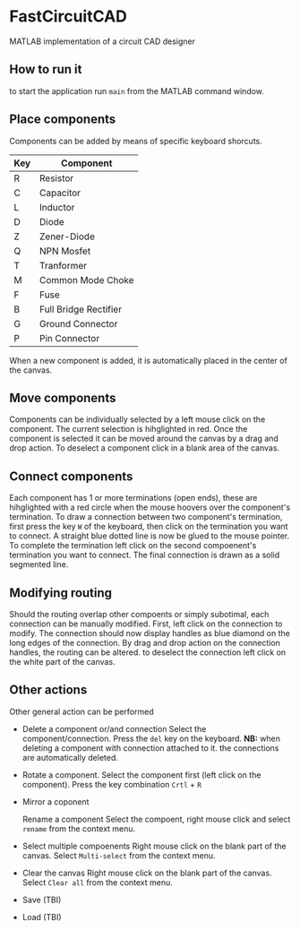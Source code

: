 # FastCircuitCAD
MATLAB implementation of a circuit CAD designer

## How to run it
to start the application run `main` from the MATLAB command window.

## Place components
Components can be added by means of specific keyboard shorcuts.

| Key | Component             |
|-----|-----------------------|
| R   | Resistor              |
| C   | Capacitor             |
| L   | Inductor              |
| D   | Diode                 |
| Z   | Zener-Diode           |
| Q   | NPN Mosfet            |
| T   | Tranformer            |
| M   | Common Mode Choke     |
| F   | Fuse                  |
| B   | Full Bridge Rectifier |
| G   | Ground Connector      |
| P   | Pin Connector         |

When a new component is added, it is automatically placed in the center of the canvas.

## Move components
Components can be individually selected by a left mouse click on the component.
The current selection is hihglighted in red. Once the component is selected it can be moved around the canvas by a drag and drop action.
To deselect a component click in a blank area of the canvas.

## Connect components
Each component has 1 or more terminations (open ends), these are hihglighted with a red circle when the mouse hoovers over the component's termination.
To draw a connection between two component's termination, first press the key `W` of the keyboard, then click on the termination you want to connect.
A straight blue dotted line is now be glued to the mouse pointer. To complete the termination left click on the second compoenent's termination you want to connect.
The final connection is drawn as a solid segmented line.

## Modifying routing
Should the routing overlap other compoents or simply subotimal, each connection can be manually modified.
First, left click on the connection to modify. The connection should now display handles as blue diamond on the long edges of the connection.
By drag and drop action on the connection handles, the routing can be altered. to deselect the connection left click on the white part of the canvas.


## Other actions
Other general action can be performed
- Delete a component or/and connection
Select the component/connection. Press the `del` key on the keyboard. **NB:** when deleting a component with connection attached to it. the connections are automatically deleted.
- Rotate a component.
Select the component first (left click on the component). Press the key combination `Crtl` + `R`
- Mirror a coponent

   Rename a component
Select the compoent, right mouse click and select `rename` from the context menu.

- Select multiple compoenents
Right mouse click on the blank part of the canvas. Select `Multi-select` from the context menu.

- Clear the canvas
Right mouse click on the blank part of the canvas. Select `Clear all` from the context menu.

- Save (TBI)

- Load (TBI)
